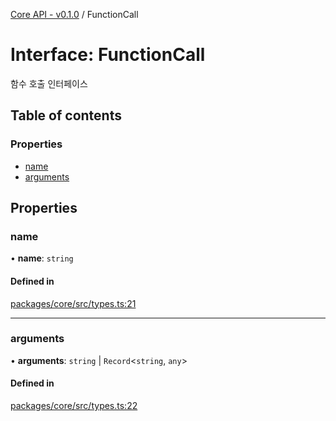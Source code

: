 [Core API - v0.1.0](/api-reference/core/) / FunctionCall

# Interface: FunctionCall

함수 호출 인터페이스

## Table of contents

### Properties

- [name](/api-reference/core/interfaces/FunctionCall#name)
- [arguments](/api-reference/core/interfaces/FunctionCall#arguments)

## Properties

### <a id="name" name="name"></a> name

• **name**: `string`

#### Defined in

[packages/core/src/types.ts:21](https://github.com/robotaio/robota/blob/main/packages/core/src/types.ts#L21)

___

### <a id="arguments" name="arguments"></a> arguments

• **arguments**: `string` \| `Record`\<`string`, `any`\>

#### Defined in

[packages/core/src/types.ts:22](https://github.com/robotaio/robota/blob/main/packages/core/src/types.ts#L22)
